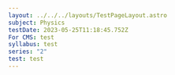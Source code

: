 ```yaml
---
layout: ../../../layouts/TestPageLayout.astro
subject: Physics
testDate: 2023-05-25T11:18:45.752Z
For CMS: test
syllabus: test
series: "2"
test: test
---
```

